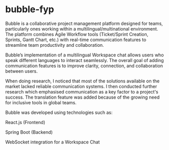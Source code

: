 # bubble-fyp

Bubble is a collaborative project management platform designed for teams, particularly ones working within a multilingual/multinational environment. The platform combines Agile Workflow tools (Ticket/Sprint Creation, Sprints, Gantt Chart, etc.) with real-time communication features to streamline team productivity and collaboration. 

Bubble’s implementation of a multilingual Workspace chat allows users who speak different languages to interact seamlessly. The overall goal of adding communication features is to improve clarity, connection, and collaboration between users. 

When doing research, I noticed that most of the solutions available on the market lacked reliable communication systems. I then conducted further research which emphasised communication as a key factor to a project's success. The translation feature was added because of the growing need for inclusive tools in global teams. 

Bubble was developed using technologies such as: 

React.js (Frontend) 

Spring Boot (Backend) 

WebSocket integration for a Workspace Chat 
